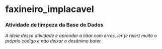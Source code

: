 # faxineiro_implacavel
### Atividade de limpeza da Base de Dados

_A ideia dessa atividade é aprender a lidar com erros, ler (e reler) muito o próprio código e não deixar o desânimo bater._

